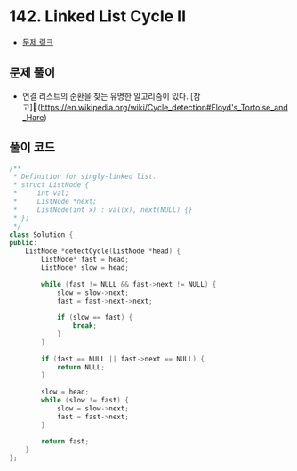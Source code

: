# 142. Linked List Cycle II
- [문제 링크](https://leetcode.com/problems/linked-list-cycle-ii/)

## 문제 풀이
- 연결 리스트의 순환을 찾는 유명한 알고리즘이 있다. [참고](https://en.wikipedia.org/wiki/Cycle_detection#Floyd's_Tortoise_and_Hare)

## 풀이 코드

```cpp
/**
 * Definition for singly-linked list.
 * struct ListNode {
 *     int val;
 *     ListNode *next;
 *     ListNode(int x) : val(x), next(NULL) {}
 * };
 */
class Solution {
public:
    ListNode *detectCycle(ListNode *head) {
        ListNode* fast = head;
        ListNode* slow = head;
        
        while (fast != NULL && fast->next != NULL) {
            slow = slow->next;
            fast = fast->next->next;
            
            if (slow == fast) {
                break;
            }
        }
        
        if (fast == NULL || fast->next == NULL) {
            return NULL;
        }
        
        slow = head;
        while (slow != fast) {
            slow = slow->next;
            fast = fast->next;
        }
        
        return fast;
    }
};
```